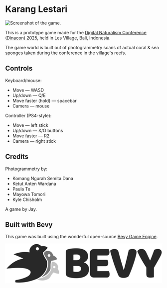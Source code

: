 # Karang Lestari

![Screenshot of the game.](docs/screenshot.png)

This is a prototype game made for the [Digital Naturalism Conference (Dinacon) 2025](https://2025.dinacon.org/), held in Les Village, Bali, Indonesia.

The game world is built out of photogrammetry scans of actual coral & sea sponges taken during the conference in the village's reefs.

## Controls

Keyboard/mouse:

* Move — WASD
* Up/down — Q/E
* Move faster (hold) — spacebar
* Camera — mouse

Controller (PS4-style):

* Move — left stick
* Up/down — X/O buttons
* Move faster — R2
* Camera — right stick

## Credits

Photogrammetry by:

* Komang Ngurah Semita Dana
* Ketut Anten Wardana
* Paula Te
* Mayowa Tomori
* Kyle Chisholm

A game by Jay.


## Built with Bevy


This game was built using the wonderful open-source [Bevy Game Engine](https://bevy.org).

![Bevy logo](docs/bevy_logo.svg)